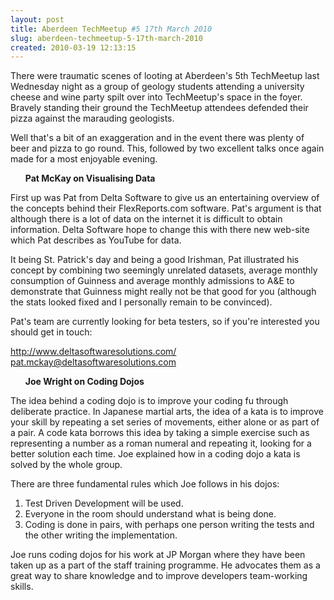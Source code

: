 ```yaml
---
layout: post
title: Aberdeen TechMeetup #5 17th March 2010
slug: aberdeen-techmeetup-5-17th-march-2010
created: 2010-03-19 12:13:15
---
```


There were traumatic scenes of looting at Aberdeen's 5th TechMeetup last Wednesday night as a group of geology students attending a university cheese and wine party spilt over into TechMeetup's space in the foyer. Bravely standing their ground the TechMeetup attendees defended their pizza against the marauding geologists.

Well that's a bit of an exaggeration and in the event there was plenty of beer and pizza to go round. This, followed by two excellent talks once again made for a most enjoyable evening.

<ul>
<strong>Pat McKay on Visualising Data</strong>
</ul>



First up was Pat from Delta Software to give us an entertaining overview of the concepts behind their FlexReports.com software. Pat's argument is that although there is a lot of data on the internet it is difficult to obtain information. Delta Software hope to change this with there new web-site which Pat describes as YouTube for data.

It being St. Patrick's day and being a good Irishman, Pat illustrated his concept by combining two seemingly unrelated datasets, average monthly consumption of Guinness and average monthly admissions to A&E to demonstrate that Guinness might really not be that good for you (although the stats looked fixed and I personally remain to be convinced).

Pat's team are currently looking for beta testers, so if you're interested you should get in touch:

<a href="http://www.deltasoftwaresolutions.com/">http://www.deltasoftwaresolutions.com/</a>
<a href="mailto:pat.mckay@deltasoftwaresolutions.com">pat.mckay@deltasoftwaresolutions.com</a>

<ul>
<strong>Joe Wright on Coding Dojos</strong>
</ul>


The idea behind a coding dojo is to improve your coding fu through deliberate practice. In Japanese martial arts, the idea of a kata is to improve your skill by repeating a set series of movements, either alone or as part of a pair. A code kata borrows this idea by taking a simple exercise such as representing a number as a roman numeral and repeating it, looking for a better solution each time. Joe explained how in a coding dojo a kata is solved by the whole group.

There are three fundamental rules which Joe follows in his dojos:
1. Test Driven Development will be used.
2. Everyone in the room should understand what is being done.
3. Coding is done in pairs, with perhaps one person writing the tests and the other writing the implementation.

Joe runs coding dojos for his work at JP Morgan where they have been taken up as a part of the staff training programme. He advocates them as a great way to share knowledge and to improve developers team-working skills.
